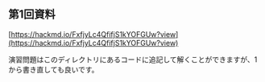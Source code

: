 ## 第1回資料  
[https://hackmd.io/FxfjyLc4QfifjS1kYOFGUw?view](https://hackmd.io/FxfjyLc4QfifjS1kYOFGUw?view)

演習問題はこのディレクトリにあるコードに追記して解くことができますが、1から書き直しても良いです。
